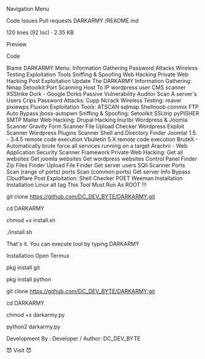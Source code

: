 

Navigation Menu

Code
Issues
Pull requests
DARKARMY
/README.md

120 lines (92 loc) · 2.35 KB

Preview

Code

Blame
DARKARMY Menu:
Information Gathering
Password Attacks
Wireless Testing
Exploitation Tools
Sniffing & Spoofing
Web Hacking
Private Web Hacking
Post Exploitation
Update The DARKARMY
Information Gathering:
Nmap
Setoolkit
Port Scanning
Host To IP
wordpress user
CMS scanner
XSStrike
Dork - Google Dorks Passive Vulnerability Auditor
Scan A server's Users
Crips
Password Attacks:
Cupp
Ncrack
Wireless Testing:
reaver
pixiewps
Fluxion
Exploitation Tools:
ATSCAN
sqlmap
Shellnoob
commix
FTP Auto Bypass
jboss-autopwn
Sniffing & Spoofing:
Setoolkit
SSLtrip
pyPISHER
SMTP Mailer
Web Hacking:
Drupal Hacking
Inurlbr
Wordpress & Joomla Scanner
Gravity Form Scanner
File Upload Checker
Wordpress Exploit Scanner
Wordpress Plugins Scanner
Shell and Directory Finder
Joomla! 1.5 - 3.4.5 remote code execution
Vbulletin 5.X remote code execution
BruteX - Automatically brute force all services running on a target
Arachni - Web Application Security Scanner Framework
Private Web Hacking:
Get all websites
Get joomla websites
Get wordpress websites
Control Panel Finder
Zip Files Finder
Upload File Finder
Get server users
SQli Scanner
Ports Scan (range of ports)
ports Scan (common ports)
Get server Info
Bypass Cloudflare
Post Exploitation:
Shell Checker
POET
Weeman
Installation
Installation Linux alt tag
This Tool Must Run As ROOT !!!

git clone https://github.com/DC_DEV_BYTE/DARKARMY.git

cd DARKARMY

chmod +x install.sh

./install.sh

That's it. You can execute tool by typing DARKARMY

Installation
Open Termux

pkg install git

pkg install python

git clone https://github.com/DC_DEV_BYTE/DARKARMY.git

cd DARKARMY

chmod +x darkarmy.py

python2 darkarmy.py

Development By :
Developer / Author: DC_DEV_BYTE

😈 Visit 😈
